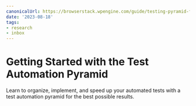 ```yaml
---
canonicalUrl: https://browserstack.wpengine.com/guide/testing-pyramid-for-test-automation/
date: '2023-08-18'
tags:
- research
- inbox
---
```


# Getting Started with the Test Automation Pyramid

Learn to organize, implement, and speed up your automated tests with a test automation pyramid for the best possible results.